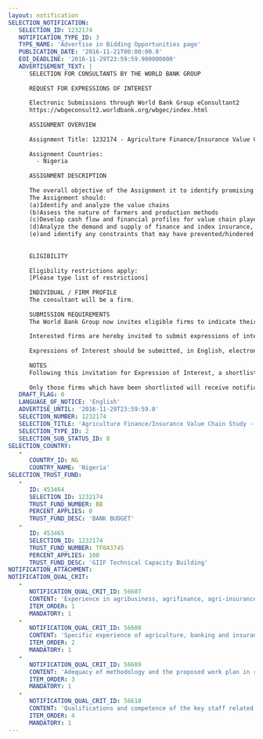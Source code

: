 ```yaml
---
layout: notification
SELECTION_NOTIFICATION: 
   SELECTION_ID: 1232174
   NOTIFICATION_TYPE_ID: 3
   TYPE_NAME: 'Advertise in Bidding Opportunities page'
   PUBLICATION_DATE: '2016-11-21T00:00:00.0'
   EOI_DEADLINE: '2016-11-29T23:59:59.900000000'
   ADVERTISEMENT_TEXT: |
      SELECTION FOR CONSULTANTS BY THE WORLD BANK GROUP
      
      REQUEST FOR EXPRESSIONS OF INTEREST
      
      Electronic Submissions through World Bank Group eConsultant2
      https://wbgeconsult2.worldbank.org/wbgec/index.html
      
      ASSIGNMENT OVERVIEW
      
      Assignment Title: 1232174 - Agriculture Finance/Insurance Value Chain Study - Nigeria
      
      Assignment Countries:
        - Nigeria
      
      ASSIGNMENT DESCRIPTION
      
      The overall objective of the Assignment it to identify promising finance, agriculture and livestock insurance opportunities (including parametric insurance) at different stages of the value chains of 4-5 agricultural commodities in Nigeria.
      The Assignment should: 
      (a)Identify and analyze the value chains
      (b)Assess the nature of farmers and production methods
      (c)Develop cash flow and financial profiles for value chain players
      (d)Analyze the demand and supply of finance and index insurance, 
      (e)and identify any constraints that may have prevented/hindered the supply of adequate index insurance products
      
      
      ELIGIBILITY
      
      Eligibility restrictions apply:
      [Please type list of restrictions]
      
      INDIVIDUAL / FIRM PROFILE
      The consultant will be a firm. 
      
      SUBMISSION REQUIREMENTS
      The World Bank Group now invites eligible firms to indicate their interest in providing the services.  Interested firms must provide information indicating that they are qualified to perform the services (brochures, description of similar assignments, experience in similar conditions, availability of appropriate skills among staff, etc. for firms; CV and cover letter for individuals).  Please note that the total size of all attachments should be less than 5MB.  Consultants may associate to enhance their qualifications.
      
      Interested firms are hereby invited to submit expressions of interest.
      
      Expressions of Interest should be submitted, in English, electronically through World Bank Group eConsultant2 (https://wbgeconsult2.worldbank.org/wbgec/index.html)
      
      NOTES
      Following this invitation for Expression of Interest, a shortlist of qualified firms will be formally invited to submit proposals. Shortlisting and selection will be subject to the availability of funding.
      
      Only those firms which have been shortlisted will receive notification. No debrief will be provided to firms which have not been shortlisted.
   DRAFT_FLAG: 0
   LANGUAGE_OF_NOTICE: 'English'
   ADVERTISE_UNTIL: '2016-11-29T23:59:59.0'
   SELECTION_NUMBER: 1232174
   SELECTION_TITLE: 'Agriculture Finance/Insurance Value Chain Study - Nigeria'
   SELECTION_TYPE_ID: 2
   SELECTION_SUB_STATUS_ID: 8
SELECTION_COUNTRY: 
   - 
      COUNTRY_ID: NG
      COUNTRY_NAME: 'Nigeria'
SELECTION_TRUST_FUND: 
   - 
      ID: 453464
      SELECTION_ID: 1232174
      TRUST_FUND_NUMBER: BB
      PERCENT_APPLIES: 0
      TRUST_FUND_DESC: 'BANK BUDGET'
   - 
      ID: 453465
      SELECTION_ID: 1232174
      TRUST_FUND_NUMBER: TF0A3745
      PERCENT_APPLIES: 100
      TRUST_FUND_DESC: 'GIIF Technical Capacity Building'
NOTIFICATION_ATTACHMENT: 
NOTIFICATION_QUAL_CRIT: 
   - 
      NOTIFICATION_QUAL_CRIT_ID: 56607
      CONTENT: 'Experience in agribusiness, agrifinance, agri-insurance, rural and SME finance in developing markets in Africa, Asia and Latin America.'
      ITEM_ORDER: 1
      MANDATORY: 1
   - 
      NOTIFICATION_QUAL_CRIT_ID: 56608
      CONTENT: 'Specific experience of agriculture, banking and insurance in Nigeria, with strong knowledge of, and relationships with, key stakeholders in the agriculture sector including agribusinesses, agri-SMEs, producers and research institutions.'
      ITEM_ORDER: 2
      MANDATORY: 1
   - 
      NOTIFICATION_QUAL_CRIT_ID: 56609
      CONTENT: 'Adequacy of methodology and the proposed work plan in responding to the Terms of Reference.'
      ITEM_ORDER: 3
      MANDATORY: 1
   - 
      NOTIFICATION_QUAL_CRIT_ID: 56610
      CONTENT: 'Qualifications and competence of the key staff related to the assignment.'
      ITEM_ORDER: 4
      MANDATORY: 1
---
```

